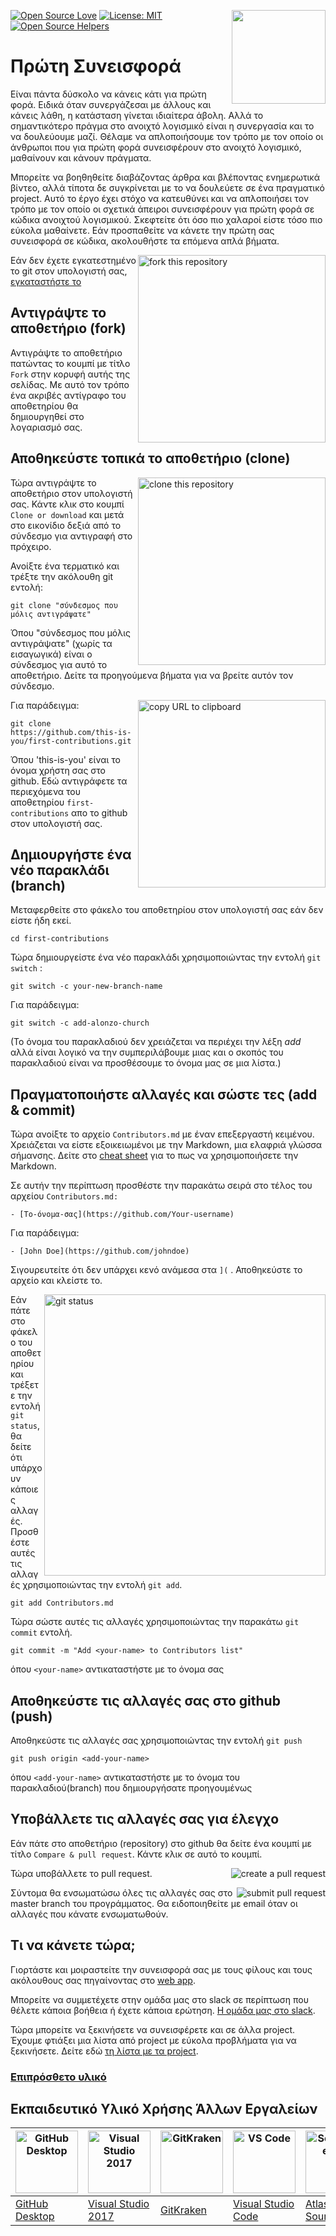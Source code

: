 ﻿[![Open Source Love](https://badges.frapsoft.com/os/v1/open-source.svg?v=103)](https://github.com/ellerbrock/open-source-badges/)
[<img align="right" width="150" src="https://firstcontributions.github.io/assets/Readme/join-slack-team.png">](https://join.slack.com/t/firstcontributors/shared_invite/zt-1hg51qkgm-Xc7HxhsiPYNN3ofX2_I8FA)
[![License: MIT](https://img.shields.io/badge/License-MIT-green.svg)](https://opensource.org/licenses/MIT)
[![Open Source Helpers](https://www.codetriage.com/roshanjossey/first-contributions/badges/users.svg)](https://www.codetriage.com/roshanjossey/first-contributions)

# Πρώτη Συνεισφορά

Είναι πάντα δύσκολο να κάνεις κάτι για πρώτη φορά. Ειδικά όταν συνεργάζεσαι με άλλους και κάνεις λάθη, η κατάσταση γίνεται ιδιαίτερα άβολη. Αλλά το σημαντικότερο πράγμα στο ανοιχτό λογισμικό είναι η συνεργασία και το να δουλεύουμε μαζί. Θέλαμε να απλοποιήσουμε τον τρόπο με τον οποίο οι άνθρωποι που για πρώτη φορά συνεισφέρουν στο ανοιχτό λογισμικό, μαθαίνουν και κάνουν πράγματα.

Μπορείτε να βοηθηθείτε διαβάζοντας άρθρα και βλέποντας ενημερωτικά βίντεο, αλλά τίποτα δε συγκρίνεται με το να δουλεύετε σε ένα πραγματικό project. Αυτό το έργο έχει στόχο να κατευθύνει και να απλοποιήσει τον τρόπο με τον οποίο οι σχετικά άπειροι συνεισφέρουν για πρώτη φορά σε κώδικα ανοιχτού λογισμικού. Σκεφτείτε ότι όσο πιο χαλαροί είστε τόσο πιο εύκολα μαθαίνετε. Εάν προσπαθείτε να κάνετε την πρώτη σας συνεισφορά σε κώδικα, ακολουθήστε τα επόμενα απλά βήματα.

<img align="right" width="300" src="https://firstcontributions.github.io/assets/Readme/fork.png" alt="fork this repository" />

Εάν δεν έχετε εγκατεστημένο το git στον υπολογιστή σας, [εγκαταστήστε το]( https://help.github.com/articles/set-up-git/ )

## Αντιγράψτε το αποθετήριο (fork)

Αντιγράψτε το αποθετήριο πατώντας το κουμπί με τίτλο `Fork` στην κορυφή αυτής της σελίδας. Με αυτό τον τρόπο ένα ακριβές αντίγραφο του αποθετηρίου θα δημιουργηθεί στο λογαριασμό σας.

## Αποθηκεύστε τοπικά το αποθετήριο (clone)

<img align="right" width="300" src="https://firstcontributions.github.io/assets/Readme/clone.png" alt="clone this repository" />

Τώρα αντιγράψτε το αποθετήριο στον υπολογιστή σας. Κάντε κλικ στο κουμπί `Clone or download` και μετά στο εικονίδιο δεξιά από το σύνδεσμο για αντιγραφή στο πρόχειρο.

Ανοίξτε ένα τερματικό και τρέξτε την ακόλουθη git εντολή:

```
git clone "σύνδεσμος που μόλις αντιγράψατε"
```
Όπου "σύνδεσμος που μόλις αντιγράψατε" (χωρίς τα εισαγωγικά) είναι ο σύνδεσμος για αυτό το αποθετήριο. Δείτε τα προηγούμενα βήματα για να βρείτε αυτόν τον σύνδεσμο.

<img align="right" width="300" src="https://firstcontributions.github.io/assets/Readme/copy-to-clipboard.png" alt="copy URL to clipboard" />

Για παράδειγμα:
```
git clone https://github.com/this-is-you/first-contributions.git
```

Όπου 'this-is-you' είναι το όνομα χρήστη σας στο github. Εδώ αντιγράφετε τα περιεχόμενα του αποθετηρίου `first-contributions` απο το github στον υπολογιστή σας.

## Δημιουργήστε ένα νέο παρακλάδι (branch)

Μεταφερθείτε στο φάκελο του αποθετηρίου στον υπολογιστή σας εάν δεν είστε ήδη εκεί.

```
cd first-contributions
```
Τώρα δημιουργείστε ένα νέο παρακλάδι χρησιμοποιώντας την εντολή `git switch` :
```
git switch -c your-new-branch-name
```

Για παράδειγμα:
```
git switch -c add-alonzo-church
```
(Το όνομα του παρακλαδιού δεν χρειάζεται να περιέχει την λέξη *add* αλλά είναι λογικό να την συμπεριλάβουμε μιας και ο σκοπός του παρακλαδιού είναι να προσθέσουμε το όνομα μας σε μια λίστα.)

## Πραγματοποιήστε αλλαγές και σώστε τες (add & commit)

Τώρα ανοίξτε το αρχείο `Contributors.md` με έναν επεξεργαστή κειμένου. Χρειάζεται να είστε εξοικειωμένοι με την Markdown, μια ελαφριά γλώσσα σήμανσης. Δείτε στο [cheat sheet](https://github.com/adam-p/markdown-here/wiki/Markdown-Cheatsheet) για το πως να χρησιμοποιήσετε την Markdown.

Σε αυτήν την περίπτωση προσθέστε την παρακάτω σειρά στο τέλος του αρχείου `Contributors.md:`

```
- [Το-όνομα-σας](https://github.com/Your-username)
```

Για παράδειγμα:

```
- [John Doe](https://github.com/johndoe)
```

Σιγουρευτείτε ότι δεν υπάρχει κενό ανάμεσα στα `](` . Αποθηκεύστε το αρχείο και κλείστε το.

<img align="right" width="450" src="https://firstcontributions.github.io/assets/Readme/git-status.png" alt="git status" />

Εάν πάτε στο φάκελο του αποθετηρίου και τρέξετε την εντολή `git status`, θα δείτε ότι υπάρχουν κάποιες αλλαγές. Προσθέστε αυτές τις αλλαγές χρησιμοποιώντας την εντολή `git add`.

```
git add Contributors.md
```

Τώρα σώστε αυτές τις αλλαγές χρησιμοποιώντας την παρακάτω `git commit` εντολή.
```
git commit -m "Add <your-name> to Contributors list"
```
όπου `<your-name>` αντικαταστήστε με το όνομα σας

## Αποθηκεύστε τις αλλαγές σας στο github (push)

Αποθηκεύστε τις αλλαγές σας χρησιμοποιώντας την εντολή `git push`
```
git push origin <add-your-name>
```
όπου `<add-your-name>` αντικαταστήστε με το όνομα του παρακλαδιού(branch) που δημιουργήσατε προηγουμένως

## Υποβάλλετε τις αλλαγές σας για έλεγχο

Εάν πάτε στο αποθετήριο (repository) στο github θα δείτε ένα κουμπί με τίτλο `Compare & pull request`. Κάντε κλικ σε αυτό το κουμπί.

<img style="float: right;" src="https://firstcontributions.github.io/assets/Readme/compare-and-pull.png" alt="create a pull request" />

Τώρα υποβάλλετε το pull request.

<img style="float: right;" src="https://firstcontributions.github.io/assets/Readme/submit-pull-request.png" alt="submit pull request" />

Σύντομα θα ενσωματώσω όλες τις αλλαγές σας στο master branch του προγράμματος. Θα ειδοποιηθείτε με email όταν οι αλλαγές που κάνατε ενσωματωθούν.

## Τι να κάνετε τώρα;

Γιορτάστε και μοιραστείτε την συνεισφορά σας με τους φίλους και τους ακόλουθους σας πηγαίνοντας στο [web app](https://roshanjossey.github.io/first-contributions/#social-share).

Μπορείτε να συμμετέχετε στην ομάδα μας στο slack σε περίπτωση που θέλετε κάποια βοήθεια ή έχετε κάποια ερώτηση.
[Η ομάδα μας στο slack](https://join.slack.com/t/firstcontributors/shared_invite/zt-1hg51qkgm-Xc7HxhsiPYNN3ofX2_I8FA).

Τώρα μπορείτε να ξεκινήσετε να συνεισφέρετε και σε άλλα project. Έχουμε φτιάξει μια λίστα από project με εύκολα προβλήματα για να ξεκινήσετε. Δείτε εδώ [τη λίστα με τα project](https://roshanjossey.github.io/first-contributions/#project-list).

### [Επιπρόσθετο υλικό](../additional-material/git_workflow_scenarios/additional-material.md)


## Εκπαιδευτικό Υλικό Χρήσης Άλλων Εργαλείων

| <a href="../gui-tool-tutorials/github-desktop-tutorial.md"><img alt="GitHub Desktop" src="https://desktop.github.com/images/desktop-icon.svg" width="100"></a> | <a href="../gui-tool-tutorials/github-windows-vs2017-tutorial.md"><img alt="Visual Studio 2017" src="https://upload.wikimedia.org/wikipedia/commons/c/cd/Visual_Studio_2017_Logo.svg" width="100"></a> | <a href="../gui-tool-tutorials/gitkraken-tutorial.md"><img alt="GitKraken" src="https://firstcontributions.github.io/assets/gui-tool-tutorials/gitkraken-tutorial/gk-icon.png" width="100"></a> | <a href="../gui-tool-tutorials/github-windows-vs-code-tutorial.md"><img alt="VS Code" src="https://upload.wikimedia.org/wikipedia/commons/2/2d/Visual_Studio_Code_1.18_icon.svg" width=100></a> | <a href="../gui-tool-tutorials/sourcetree-macos-tutorial.md"><img alt="Sourcetree App" src="https://wac-cdn.atlassian.com/dam/jcr:81b15cde-be2e-4f4a-8af7-9436f4a1b431/Sourcetree-icon-blue.svg" width=100></a> | <a href="../gui-tool-tutorials/github-windows-intellij-tutorial.md"><img alt="IntelliJ IDEA" src="https://upload.wikimedia.org/wikipedia/commons/thumb/9/9c/IntelliJ_IDEA_Icon.svg/512px-IntelliJ_IDEA_Icon.svg.png" width=100></a> |
| --- | --- | --- | --- | --- | --- |
| [GitHub Desktop](../gui-tool-tutorials/github-desktop-tutorial.md) | [Visual Studio 2017](../gui-tool-tutorials/github-windows-vs2017-tutorial.md) | [GitKraken](../gui-tool-tutorials/gitkraken-tutorial.md) | [Visual Studio Code](../gui-tool-tutorials/github-windows-vs-code-tutorial.md) | [Atlassian Sourcetree](../gui-tool-tutorials/sourcetree-macos-tutorial.md) | [IntelliJ IDEA](../gui-tool-tutorials/github-windows-intellij-tutorial.md) |
